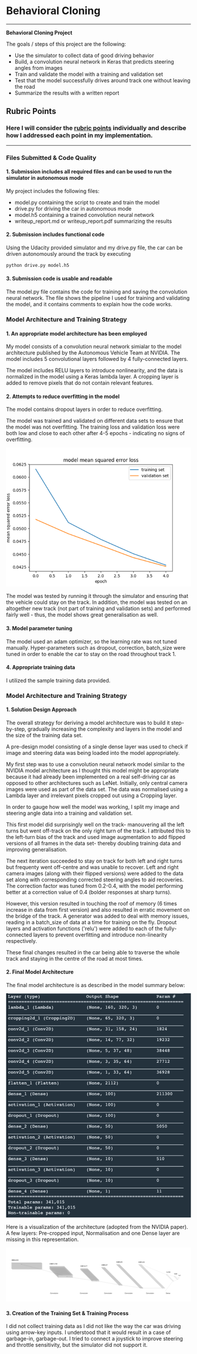 # **Behavioral Cloning** 

---

**Behavioral Cloning Project**

The goals / steps of this project are the following:
* Use the simulator to collect data of good driving behavior
* Build, a convolution neural network in Keras that predicts steering angles from images
* Train and validate the model with a training and validation set
* Test that the model successfully drives around track one without leaving the road
* Summarize the results with a written report


[//]: # (Image References)

[image1]: /writeup_images/loss_visualization.png "Loss Visualization"
[image2]: /writeup_images/model_summary.png "Model Summary"
[image3]: /writeup_images/model_visualization.png "Model Visualization"


## Rubric Points
### Here I will consider the [rubric points](https://review.udacity.com/#!/rubrics/432/view) individually and describe how I addressed each point in my implementation.  

---
### Files Submitted & Code Quality

#### 1. Submission includes all required files and can be used to run the simulator in autonomous mode

My project includes the following files:
* model.py containing the script to create and train the model
* drive.py for driving the car in autonomous mode
* model.h5 containing a trained convolution neural network 
* writeup_report.md or writeup_report.pdf summarizing the results

#### 2. Submission includes functional code
Using the Udacity provided simulator and my drive.py file, the car can be driven autonomously around the track by executing 
```sh
python drive.py model.h5
```

#### 3. Submission code is usable and readable

The model.py file contains the code for training and saving the convolution neural network. The file shows the pipeline I used for training and validating the model, and it contains comments to explain how the code works.

### Model Architecture and Training Strategy

#### 1. An appropriate model architecture has been employed

My model consists of a convolution neural network simialar to the model architecture published by the Autonomous Vehicle Team at NVIDIA. The model includes 5 convolutional layers followed by 4 fully-connected layers. 

The model includes RELU layers to introduce nonlinearity, and the data is normalized in the model using a Keras lambda layer. A cropping layer is added to remove pixels that do not contain relevant features. 

#### 2. Attempts to reduce overfitting in the model

The model contains dropout layers in order to reduce overfitting. 

The model was trained and validated on different data sets to ensure that the model was not overfitting. The training loss and validation loss were both low and close to each other after 4-5 epochs - indicating no signs of overfitting.

![Visualizing Loss][image1]

The model was tested by running it through the simulator and ensuring that the vehicle could stay on the track. In addition, the model was tested on an altogether new track (not part of training and validation sets) and performed fairly well - thus, the model shows great generalisation as well.

#### 3. Model parameter tuning

The model used an adam optimizer, so the learning rate was not tuned manually. Hyper-parameters such as dropout, correction, batch_size were tuned in order to enable the car to stay on the road throughout track 1.

#### 4. Appropriate training data

I utilized the sample training data provided.

### Model Architecture and Training Strategy

#### 1. Solution Design Approach

The overall strategy for deriving a model architecture was to build it step-by-step, gradually increasing the complexity and layers in the model and the size of the training data set.

A pre-design model consisting of a single dense layer was used to check if image and steering data was being loaded into the model appropriately.

My first step was to use a convolution neural network model similar to the NVIDIA model architecture as I thought this model might be appropriate because it had already been implemented on a real self-driving car as opposed to other architectures such as LeNet. Initially, only central camera images were used as part of the data set. The data was normalised using a Lambda layer and irrelevant pixels cropped out using a Cropping layer.

In order to gauge how well the model was working, I split my image and steering angle data into a training and validation set. 

This first model did surprisingly well on the track- manouvering all the left turns but went off-track on the only right turn of the track. I attributed this to the left-turn bias of the track and used image augmentation to add flipped versions of all frames in the data set- thereby doubling training data and improving generalisation.

The next iteration succeeded to stay on track for both left and right turns but frequenty went off-centre and was unable to recover. Left and right camera images (along with their flipped versions) were added to the data set along with corresponding corrected steering angles to aid recoveries. The correction factor was tuned from 0.2-0.4, with the model performing better at a correction value of 0.4 (bolder responses at sharp turns). 

However, this version resulted in touching the roof of memory (6 times increase in data from first version) and also resulted in erratic movement on the bridge of the track. A generator was added to deal with memory issues, reading in a batch_size of data at a time for training on the fly. Dropout layers and activation functions ('relu') were added to each of the fully-connected layers to prevent overfitting and introduce non-linearity respectively.

These final changes resulted in the car being able to traverse the whole track and staying in the centre of the road at most times.

#### 2. Final Model Architecture

The final model architecture is as described in the model summary below:

![Model Summary][image2]

Here is a visualization of the architecture (adopted from the NVIDIA paper). A few layers: Pre-cropped input, Normalisation and one Dense layer are missing in this representation.

![Model Visualization][image3]

#### 3. Creation of the Training Set & Training Process

I did not collect training data as I did not like the way the car was driving using arrow-key inputs. I understood that it would result in a case of garbage-in, garbage-out. I tried to connect a joystick to improve steering and throttle sensitivity, but the simulator did not support it.

